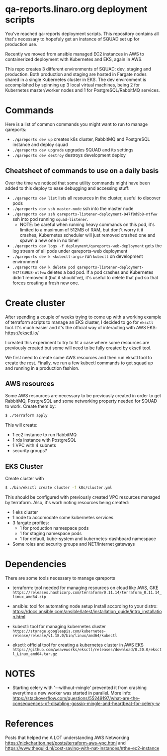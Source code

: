 # qa-reports.linaro.org deployment scripts

You've reached qa-reports deployment scripts. This repository contains all
that's necessary to hopefuly get an instance of SQUAD set up for production
use.

Recently we moved from ansible managed EC2 instances in AWS to containerized
deployment with Kubernetes and EKS, again in AWS.

This repo creates 3 different environments of SQUAD: dev, staging and production.
Both production and staging are hosted in Fargate nodes shared in a single Kubernetes
cluster in EKS. The dev environment is accomplished by spinning up 3 local virtual machines,
being 2 for Kubernetes master/worker nodes and 1 for PostgreSQL/RabbitMQ services.

# Commands

Here is a list of common commands you might want to run to manage qareports:

* `./qareports dev up` creates k8s cluster, RabbitMQ and PostgreSQL instance and deploy squad
* `./qareports dev upgrade` upgrades SQUAD and its settings
* `./qareports dev destroy` destroys development deploy

## Cheatsheet of commands to use on a daily basis

Over the time we noticed that some utility commands might have been added to this deploy to ease
debugging and accessing stuff:

* `./qareports dev list` lists all resources in the cluster, useful to discover pods
* `./qareports dev ssh master-node` ssh into the master node
* `./qareports dev ssh qareports-listener-deployment-947f8d9b8-ntfww` ssh into pod running `squad-listener`.
  * NOTE: be careful when running heavy commands on this pod, it's limited to a maximum of 512MB of RAM, but
    dont't worry it it crashes, Kubernetes scheduler will just removed crashed one and spawn a new one in no time!
* `./qareports dev logs -f deployment/qareports-web-deployment` gets the log stream of all pods under qareports-web deployment
* `./qareports dev k <kubectl-args>` run `kubectl` on development environment
* `./qareports dev k delete pod qareports-listener-deployment-947f8d9b8-ntfww` deletes a bad pod. If a pod crashes and
  Kubernetes didn't removed it (but it should've), it's useful to delete that pod so that forces creating a fresh new one.

# Create cluster

After spending a couple of weeks trying to come up with a working example of
terraform scripts to manage an EKS cluster, I decided to go for `eksctl` tool.
It's much easier and it's the official way of interacting with AWS EKS: https://eksctl.io/

I created this experiment to try to fit a case where some resources are previously created
but some will need to be fully created by eksctl tool.

We first need to create some AWS resources and then run eksctl tool to create the rest.
Finally, we run a few kubectl commands to get squad up and running in a production fashion.

## AWS resources

Some AWS resources are necessary to be previously created in order to get RabbitMQ, PostgreSQL
and some networking property needed for SQUAD to work. Create them by:

```bash
$ ./terraform apply
```

This will create:
* 1 ec2 instance to run RabbitMQ
* 1 rds instance with PostgreSQL
* 1 VPC with 4 subnets
* security groups?

## EKS Cluster

Create cluster with

```bash
$ ./bin/eksctl create cluster -f k8s/cluster.yml
```

This should be configured with previously created VPC resources managed by terraform.
Also, it's worh noting resources being created:
* 1 eks cluster 
* 1 node to accomodate some kubernetes services
* 3 fargate profiles:
  * 1 for production namespace pods
  * 1 for staging namespace pods
  * 1 for default, kube-system and kubernetes-dashboard namespace
* Some roles and security groups and NET/Internet gateways

# Dependencies

There are some tools necessary to manage qareports

* terraform: tool needed for managing resources on cloud like AWS, GKE
  `https://releases.hashicorp.com/terraform/0.11.14/terraform_0.11.14_linux_amd64.zip`

* ansible: tool for automating node setup
  Install according to your distro: https://docs.ansible.com/ansible/latest/installation_guide/intro_installation.html

* kubectl: tool for managing kubernetes cluster
  `https://storage.googleapis.com/kubernetes-release/release/v1.18.0/bin/linux/amd64/kubectl`

* eksctl: official tool for creating a kubernetes cluster in AWS EKS
  `https://github.com/weaveworks/eksctl/releases/download/0.20.0/eksctl_Linux_amd64.tar.gz`


# NOTES

* Starting celery with '--without-mingle' prevented it from crashing everytime a
  new worker was started in parallel. More info: https://stackoverflow.com/questions/55249197/what-are-the-consequences-of-disabling-gossip-mingle-and-heartbeat-for-celery-w

# References

Posts that helped me A LOT understanding AWS Networking
https://nickcharlton.net/posts/terraform-aws-vpc.html and https://www.theguild.nl/cost-saving-with-nat-instances/#the-ec2-instance
